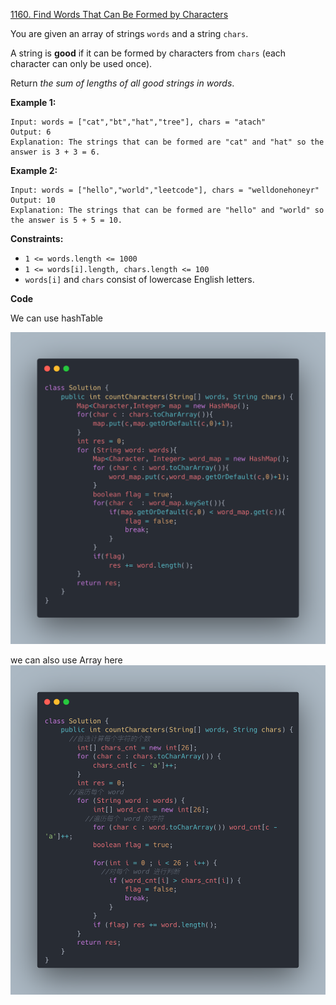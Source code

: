 [1160. Find Words That Can Be Formed by Characters](https://leetcode.com/problems/find-words-that-can-be-formed-by-characters/)

You are given an array of strings `words` and a string `chars`.

A string is **good** if it can be formed by characters from `chars` (each character can only be used once).

Return *the sum of lengths of all good strings in words*.

 

**Example 1:**

```
Input: words = ["cat","bt","hat","tree"], chars = "atach"
Output: 6
Explanation: The strings that can be formed are "cat" and "hat" so the answer is 3 + 3 = 6.
```

**Example 2:**

```
Input: words = ["hello","world","leetcode"], chars = "welldonehoneyr"
Output: 10
Explanation: The strings that can be formed are "hello" and "world" so the answer is 5 + 5 = 10.
```

 

**Constraints:**

- `1 <= words.length <= 1000`
- `1 <= words[i].length, chars.length <= 100`
- `words[i]` and `chars` consist of lowercase English letters.


**Code**

We can use hashTable 

![alt text](1160ht.png)

we can also use Array here 
![alt text](1160.png)